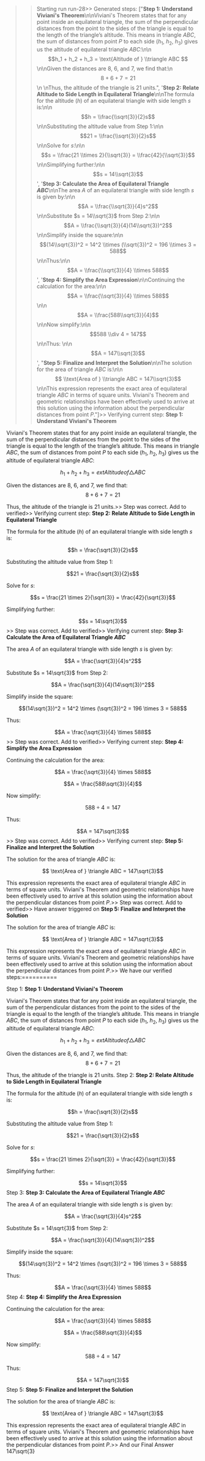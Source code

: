 >> Starting run run-28>> 
Generated steps: 
["**Step 1: Understand Viviani's Theorem**\n\nViviani's Theorem states that for any point inside an equilateral triangle, the sum of the perpendicular distances from the point to the sides of the triangle is equal to the length of the triangle’s altitude. This means in triangle $ABC$, the sum of distances from point $P$ to each side ($h_1$, $h_2$, $h_3$) gives us the altitude of equilateral triangle $ABC$:\n\n$$h_1 + h_2 + h_3 = \text{Altitude of } \\triangle ABC $$\n\nGiven the distances are 8, 6, and 7, we find that:\n$$8 + 6 + 7 = 21$$\n \nThus, the altitude of the triangle is 21 units.", '**Step 2: Relate Altitude to Side Length in Equilateral Triangle**\n\nThe formula for the altitude ($h$) of an equilateral triangle with side length $s$ is:\n\n$$h = \\frac{\\sqrt{3}}{2}s$$\n\nSubstituting the altitude value from Step 1:\n\n$$21 = \\frac{\\sqrt{3}}{2}s$$\n\nSolve for $s$:\n\n$$s = \\frac{21 \\times 2}{\\sqrt{3}} = \\frac{42}{\\sqrt{3}}$$\n\nSimplifying further:\n\n$$s = 14\\sqrt{3}$$', '**Step 3: Calculate the Area of Equilateral Triangle $ABC$**\n\nThe area $A$ of an equilateral triangle with side length $s$ is given by:\n\n$$A = \\frac{\\sqrt{3}}{4}s^2$$\n\nSubstitute $s = 14\\sqrt{3}$ from Step 2:\n\n$$A = \\frac{\\sqrt{3}}{4}(14\\sqrt{3})^2$$\n\nSimplify inside the square:\n\n$$(14\\sqrt{3})^2 = 14^2 \\times (\\sqrt{3})^2 = 196 \\times 3 = 588$$\n\nThus:\n\n$$A = \\frac{\\sqrt{3}}{4} \\times 588$$', '**Step 4: Simplify the Area Expression**\n\nContinuing the calculation for the area:\n\n$$A = \\frac{\\sqrt{3}}{4} \\times 588$$\n\n$$A = \\frac{588\\sqrt{3}}{4}$$\n\nNow simplify:\n\n$$588 \\div 4 = 147$$\n\nThus: \n\n$$A = 147\\sqrt{3}$$', "**Step 5: Finalize and Interpret the Solution**\n\nThe solution for the area of triangle $ABC$ is:\n\n$$ \\text{Area of } \\triangle ABC = 147\\sqrt{3}$$\n\nThis expression represents the exact area of equilateral triangle $ABC$ in terms of square units. Viviani's Theorem and geometric relationships have been effectively used to arrive at this solution using the information about the perpendicular distances from point $P$."]>> 
Verifying current step: 
**Step 1: Understand Viviani's Theorem**

Viviani's Theorem states that for any point inside an equilateral triangle, the sum of the perpendicular distances from the point to the sides of the triangle is equal to the length of the triangle’s altitude. This means in triangle $ABC$, the sum of distances from point $P$ to each side ($h_1$, $h_2$, $h_3$) gives us the altitude of equilateral triangle $ABC$:

$$h_1 + h_2 + h_3 = 	ext{Altitude of } \triangle ABC $$

Given the distances are 8, 6, and 7, we find that:
$$8 + 6 + 7 = 21$$
 
Thus, the altitude of the triangle is 21 units.>> 
Step was correct. Add to verified>> 
Verifying current step: 
**Step 2: Relate Altitude to Side Length in Equilateral Triangle**

The formula for the altitude ($h$) of an equilateral triangle with side length $s$ is:

$$h = \frac{\sqrt{3}}{2}s$$

Substituting the altitude value from Step 1:

$$21 = \frac{\sqrt{3}}{2}s$$

Solve for $s$:

$$s = \frac{21 \times 2}{\sqrt{3}} = \frac{42}{\sqrt{3}}$$

Simplifying further:

$$s = 14\sqrt{3}$$>> 
Step was correct. Add to verified>> 
Verifying current step: 
**Step 3: Calculate the Area of Equilateral Triangle $ABC$**

The area $A$ of an equilateral triangle with side length $s$ is given by:

$$A = \frac{\sqrt{3}}{4}s^2$$

Substitute $s = 14\sqrt{3}$ from Step 2:

$$A = \frac{\sqrt{3}}{4}(14\sqrt{3})^2$$

Simplify inside the square:

$$(14\sqrt{3})^2 = 14^2 \times (\sqrt{3})^2 = 196 \times 3 = 588$$

Thus:

$$A = \frac{\sqrt{3}}{4} \times 588$$>> 
Step was correct. Add to verified>> 
Verifying current step: 
**Step 4: Simplify the Area Expression**

Continuing the calculation for the area:

$$A = \frac{\sqrt{3}}{4} \times 588$$

$$A = \frac{588\sqrt{3}}{4}$$

Now simplify:

$$588 \div 4 = 147$$

Thus: 

$$A = 147\sqrt{3}$$>> 
Step was correct. Add to verified>> 
Verifying current step: 
**Step 5: Finalize and Interpret the Solution**

The solution for the area of triangle $ABC$ is:

$$ \text{Area of } \triangle ABC = 147\sqrt{3}$$

This expression represents the exact area of equilateral triangle $ABC$ in terms of square units. Viviani's Theorem and geometric relationships have been effectively used to arrive at this solution using the information about the perpendicular distances from point $P$.>> 
Step was correct. Add to verified>> 
Have answer triggered on **Step 5: Finalize and Interpret the Solution**

The solution for the area of triangle $ABC$ is:

$$ \text{Area of } \triangle ABC = 147\sqrt{3}$$

This expression represents the exact area of equilateral triangle $ABC$ in terms of square units. Viviani's Theorem and geometric relationships have been effectively used to arrive at this solution using the information about the perpendicular distances from point $P$.>> 
We have our verified steps:==========
>> 
Step 1:
**Step 1: Understand Viviani's Theorem**

Viviani's Theorem states that for any point inside an equilateral triangle, the sum of the perpendicular distances from the point to the sides of the triangle is equal to the length of the triangle’s altitude. This means in triangle $ABC$, the sum of distances from point $P$ to each side ($h_1$, $h_2$, $h_3$) gives us the altitude of equilateral triangle $ABC$:

$$h_1 + h_2 + h_3 = 	ext{Altitude of } \triangle ABC $$

Given the distances are 8, 6, and 7, we find that:
$$8 + 6 + 7 = 21$$
 
Thus, the altitude of the triangle is 21 units.
Step 2:
**Step 2: Relate Altitude to Side Length in Equilateral Triangle**

The formula for the altitude ($h$) of an equilateral triangle with side length $s$ is:

$$h = \frac{\sqrt{3}}{2}s$$

Substituting the altitude value from Step 1:

$$21 = \frac{\sqrt{3}}{2}s$$

Solve for $s$:

$$s = \frac{21 \times 2}{\sqrt{3}} = \frac{42}{\sqrt{3}}$$

Simplifying further:

$$s = 14\sqrt{3}$$
Step 3:
**Step 3: Calculate the Area of Equilateral Triangle $ABC$**

The area $A$ of an equilateral triangle with side length $s$ is given by:

$$A = \frac{\sqrt{3}}{4}s^2$$

Substitute $s = 14\sqrt{3}$ from Step 2:

$$A = \frac{\sqrt{3}}{4}(14\sqrt{3})^2$$

Simplify inside the square:

$$(14\sqrt{3})^2 = 14^2 \times (\sqrt{3})^2 = 196 \times 3 = 588$$

Thus:

$$A = \frac{\sqrt{3}}{4} \times 588$$
Step 4:
**Step 4: Simplify the Area Expression**

Continuing the calculation for the area:

$$A = \frac{\sqrt{3}}{4} \times 588$$

$$A = \frac{588\sqrt{3}}{4}$$

Now simplify:

$$588 \div 4 = 147$$

Thus: 

$$A = 147\sqrt{3}$$
Step 5:
**Step 5: Finalize and Interpret the Solution**

The solution for the area of triangle $ABC$ is:

$$ \text{Area of } \triangle ABC = 147\sqrt{3}$$

This expression represents the exact area of equilateral triangle $ABC$ in terms of square units. Viviani's Theorem and geometric relationships have been effectively used to arrive at this solution using the information about the perpendicular distances from point $P$.>> 
And our Final Answer
147\sqrt{3}